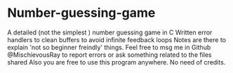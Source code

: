 # Number-guessing-game
A detailed (not the simplest ) number guessing game in C
Written error handlers to clean buffers to avoid infinite feedback loops
Notes are there to explain 'not so beginner freindly' things.
Feel free to msg me in Github @MischievousRay to report errors or ask something related to the files shared
Also you are free to use this program anywhere. No need of credits.
